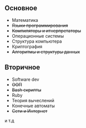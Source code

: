 ## Основное
- Математика
- ~~Языки программирования~~
- ~~Компиляторы и итнерпретаторы~~
- Операционные системы
- Структура компьютера
- Криптография
- ~~Алгоритмы и структуры данных~~


## Вторичное
- Software dev
- ~~ООП~~
- ~~Bash скрипты~~
- Ruby
- Теория вычеслений
- Конечные автоматы
- ~~Сети и Интернет~~

и т.д